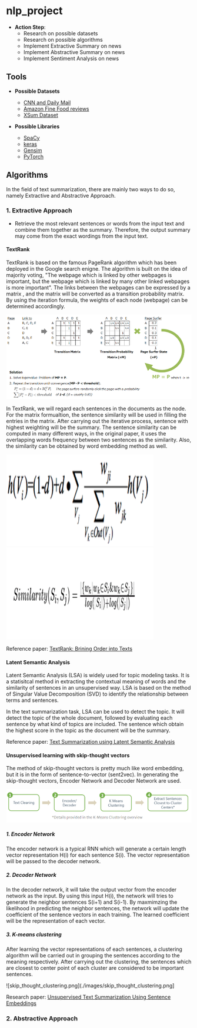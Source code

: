 # nlp_project

* **Action Step**:
  * Research on possible datasets
  * Research on possible algorithms 
  * Implement Extractive Summary on news
  * Implement Abstractive Summary on news
  * Implement Sentiment Analysis on news 

## Tools 

* **Possible Datasets**
  * [CNN and Daily Mail](https://github.com/abisee/cnn-dailymail)
  * [Amazon Fine Food reviews](https://www.kaggle.com/snap/amazon-fine-food-reviews#Reviews.csv)
  * [XSum Dataset](https://github.com/EdinburghNLP/XSum)
 
* **Possible Libraries**
  * [SpaCy](https://spacy.io/)
  * [keras](https://www.tensorflow.org/guide/keras)
  * [Gensim](https://radimrehurek.com/gensim/)
  * [PyTorch](https://pytorch.org/) 

## Algorithms 

In the field of text summarization, there are mainly two ways to do so, namely Extractive and Abstractive Approach.

### 1. Extractive Approach 

* Retrieve the most relevant sentences or words from the input text and combine them together as the summary. Therefore, the output summary may come from the exact wordings from the input text.

#### TextRank

TextRank is based on the famous PageRank algorithm which has been deployed in the Google search enigne. The algorithm is built on the idea of majority voting, "The webpage which is linked by other webpages is important, but the webpage which is linked by many other linked webpages is more important".  The links between the webpages can be expressed by a matrix , and the matrix will be converted as a transition probability matrix.  By using the iteration formula, the weights of each node (webpage) can be determined accordingly.

![page_rank.png](./images/page_rank.png)

In TextRank, we will regard each sentences in the documents as the node. For the matrix formualtion, the sentence similarity will be used in filling the entries in the matrix. After carrying out the iterative process, sentence with highest weighting will be the summary.  The sentence similarity can be computed in many different ways, in the original paper, it uses the overlapping words frequency between two sentences as the similarity.  Also, the similarity can be obtained by word embedding method as well.

<img src="/images/text_rank_formula.png"  width="400" height="250">
<img src="/images/text_rank_similarity.png"  width="400" height="250">

Reference paper: 
[TextRank: Brining Order into Texts](https://web.eecs.umich.edu/~mihalcea/papers/mihalcea.emnlp04.pdf)

#### Latent Semantic Analysis 

Latent Semantic Analysis (LSA) is widely used for topic modeling tasks. It is a statisitcal method in extracting the contextual meaning of words and the similarity of sentences in an unsupervised way. LSA is based on the method of Singular Value Decomposition (SVD) to identify the relationship between terms and sentences.

In the text summarization task, LSA can be used to detect the topic. It will detect the topic of the whole document, followed by evaluating each sentence by what kind of topics are included. The sentence which obtain the highest score in the topic as the document will be the summary.

Reference paper:
[Text Summarization using Latent Semantic Analysis](https://www.researchgate.net/publication/220195824_Text_summarization_using_Latent_Semantic_Analysis)

#### Unsupervised learning with skip-thought vectors 

The method of skip-thought vectors is pretty much like word embedding, but it is in the form of sentence-to-vector (sent2vec). In generating the skip-thought vectors, Encoder Network and Decoder Network are used.

![skip_thought_pipeline.PNG](./images/skip_thought_pipeline.PNG)

##### 1. Encoder Network
The encoder network is a typical RNN which will generate a certain length vector representation H(i) for each sentence S(i). The vector representation will be passed to the decoder network.

##### 2. Decoder Network
In the decoder network, it will take the output vector from the encoder network as the input.  By using this input H(i), the network will tries to generate the neighbor sentences S(i+1) and S(i-1). By maxmimzing the likelihood in predicting the neighbor sentences, the network will update the coefficient of the sentence vectors in each training.  The learned coefficient will be the representation of each vector. 

##### 3. K-means clustering 
After learning the vector representations of each sentences, a clustering algorithm will be carried out in grouping the sentences according to the meaning respectively.  After carrying out the clustering, the sentences which are closest to center point of each cluster are considered to be important sentences.    

![skip_thought_clustering.png](./images/skip_thought_clustering.png]

Research paper:
[Unsupervised Text Summarization Using Sentence Embeddings](https://www.cs.utexas.edu/~asaran/reports/summarization.pdf)

### 2. Abstractive Approach 
